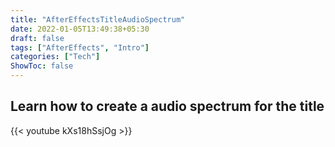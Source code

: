 ```yaml
---
title: "AfterEffectsTitleAudioSpectrum"
date: 2022-01-05T13:49:38+05:30
draft: false
tags: ["AfterEffects", "Intro"]
categories: ["Tech"]
ShowToc: false
---
```


## Learn how to create a audio spectrum for the title


{{< youtube kXs18hSsjOg >}}
